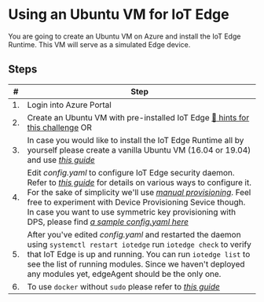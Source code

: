 # Using an Ubuntu VM for IoT Edge #

You are going to create an Ubuntu VM on Azure and install the IoT Edge Runtime. This VM will serve as a simulated Edge device.

## Steps ##
| # | Step   |
|-|-|
|1.| Login into Azure Portal
|2.| Create an Ubuntu VM with pre-installed IoT Edge [:blue_book: hints for this challenge](preparation-azure-vm-hints.md) OR
|3.| In case you would like to install the IoT Edge Runtime all by yourself please create a vanilla Ubuntu VM (16.04 or 19.04) and use *[this guide](https://docs.microsoft.com/en-us/azure/iot-edge/how-to-install-iot-edge-linux)*
|4.| Edit *config.yaml* to configure IoT Edge security daemon. Refer to *[this guide](https://docs.microsoft.com/en-us/azure/iot-edge/how-to-install-iot-edge-linux#configure-the-security-daemon)* for details on various ways to configure it. For the sake of simplicity we'll use *[manual provisioning](https://docs.microsoft.com/en-us/azure/iot-edge/how-to-install-iot-edge-linux#option-1-manual-provisioning)*. Feel free to experiment with Device Provisioning Sevice though. In case you want to use symmetric key provisioning with DPS, please find *[a sample config.yaml here](https://github.com/MicrosoftDocs/azure-docs/blob/master/articles/iot-edge/how-to-auto-provision-symmetric-keys.md#linux-device)*
|5.| After you've edited *config.yaml* and restarted the daemon using ```systemctl restart iotedge``` run ```iotedge check``` to verify that IoT Edge is up and running. You can run ```iotedge list``` to see the list of running modules. Since we haven't deployed any modules yet, edgeAgent should be the only one.
|6.| To use ```docker``` without ```sudo``` please refer to *[this guide](https://docs.docker.com/install/linux/linux-postinstall/)*